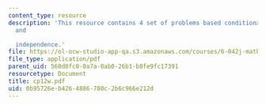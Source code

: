 ```yaml
---
content_type: resource
description: 'This resource contains 4 set of problems based conditional probability
  and

  independence.'
file: https://ol-ocw-studio-app-qa.s3.amazonaws.com/courses/6-042j-mathematics-for-computer-science-fall-2005/0b95726eb4264886780c2b6c966e212d_cp12w.pdf
file_type: application/pdf
parent_uid: 560d0fc0-0a7a-0ab0-26b1-b8fe9fc17391
resourcetype: Document
title: cp12w.pdf
uid: 0b95726e-b426-4886-780c-2b6c966e212d
---
```

